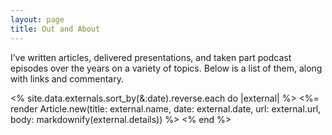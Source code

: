 ```yaml
---
layout: page
title: Out and About
---
```


I’ve written articles, delivered presentations, and taken part podcast episodes over the years on a variety of topics. Below is a list of them, along with links and commentary.

<% site.data.externals.sort_by(&:date).reverse.each do |external| %>
  <%= render Article.new(title: external.name,
                         date: external.date,
                         url: external.url,
                         body: markdownify(external.details)) %>
<% end %>
